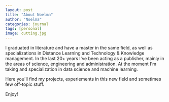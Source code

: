 ```yaml
---
layout: post
title: "About Noelma"
author: "Noelma"
categories: journal
tags: [personal]
image: cutting.jpg
---
```


I graduated in literature and have a master in the same field, as well as specializations in Distance Learning and Technology & Knowledge management. In the last 20+ years I've been acting as a publisher, mainly in the areas of science, engineering and administration. At the moment I'm taking and specialization in data science and machine learning.

Here you'll find my projects, experiements in this new field and sometimes few off-topic stuff.

Enjoy!
